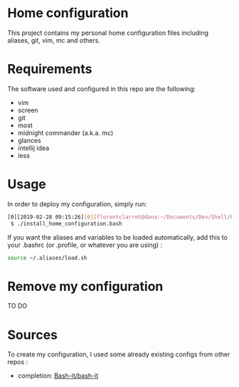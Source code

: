 # Home configuration

This project contains my personal home configuration files including aliases, git, vim, mc and others.

# Requirements

The software used and configured in this repo are the following:

* vim
* screen
* git
* most
* midnight commander (a.k.a. mc)
* glances
* intellij idea
* less

# Usage

In order to deploy my configuration, simply run:

``` bash 
[0][2019-02-28 09:15:26][0][florentclarret@dana:~/Documents/Dev/Shell/home-configuration] (branch: master)  
 $ ./install_home_configuration.bash 
```

If you want the aliases and variables to be loaded automatically, add this to your .bashrc (or .profile, or whatever you are using) :

``` bash
source ~/.aliases/load.sh
```

# Remove my configuration 

TO DO

# Sources

To create my configuration, I used some already existing configs from other repos :

* completion: [Bash-it/bash-it](https://github.com/Bash-it/bash-it "Bash-it/bash-it")